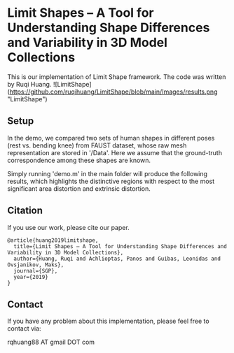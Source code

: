 # Limit Shapes – A Tool for Understanding Shape Differences and Variability in 3D Model Collections

This is our implementation of Limit Shape framework. The code was written by Ruqi Huang.
![LimitShape] (https://github.com/ruqihuang/LimitShape/blob/main/Images/results.png "LimitShape")

## Setup
In the demo, we compared two sets of human shapes in different poses (rest vs. bending knee) from FAUST dataset, whose raw mesh representation are stored in '/Data'. Here we assume that the ground-truth correspondence among these shapes are known.  

Simply running 'demo.m' in the main folder will produce the following results, which highlights the distinctive regions with respect to the most significant area distortion and extrinsic distortion. 

## Citation
If you use our work, please cite our paper.
```
@article{huang2019limitshape,
  title={Limit Shapes – A Tool for Understanding Shape Differences and Variability in 3D Model Collections},
  author={Huang, Ruqi and Achlioptas, Panos and Guibas, Leonidas and Ovsjanikov, Maks},
  journal={SGP},
  year={2019}
}
```

## Contact
If you have any problem about this implementation, please feel free to contact via:

rqhuang88 AT gmail DOT com
 
